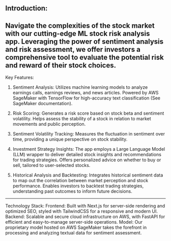 Introduction:
------------------------------------------------------------------------------------------------------------
Navigate the complexities of the stock market with our cutting-edge ML stock risk analysis app. 
Leveraging the power of sentiment analysis and risk assessment, we offer investors a comprehensive tool 
to evaluate the potential risk and reward of their stock choices.
------------------------------------------------------------------------------------------------------------
Key Features:
1. Sentiment Analysis:
Utilizes machine learning models to analyze earnings calls, earnings reviews, and news articles.
Powered by AWS SageMaker with TensorFlow for high-accuracy text classification (See SageMaker documentation).

2. Risk Scoring:
Generates a risk score based on stock beta and sentiment volatility.
Helps assess the stability of a stock in relation to market movements and public perception.

3. Sentiment Volatility Tracking:
Measures the fluctuation in sentiment over time, providing a unique perspective on stock stability.

4. Investment Strategy Insights:
The app employs a Large Language Model (LLM) wrapper to deliver detailed stock insights and recommendations 
for trading strategies. Offers personalized advice on whether to buy or sell, tailored to user-selected stocks.

5. Historical Analysis and Backtesting:
Integrates historical sentiment data to map out the correlation between market perception and stock performance.
Enables investors to backtest trading strategies, understanding past outcomes to inform future decisions.
------------------------------------------------------------------------------------------------------------
Technology Stack:
Frontend: Built with Next.js for server-side rendering and optimized SEO, styled with TailwindCSS for a responsive and modern UI.
Backend: Scalable and secure cloud infrastructure on AWS, with FastAPI for efficient and easy-to-manage server-side operations.
Model: Our proprietary model hosted on AWS SageMaker takes the forefront in processing and analyzing textual data for sentiment assessment.

